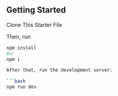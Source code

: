 ## Getting Started

Clone This Starter File

Then, run 
```bash
npm install
#or
npm i

After that, run the development server:

```bash
npm run dev

